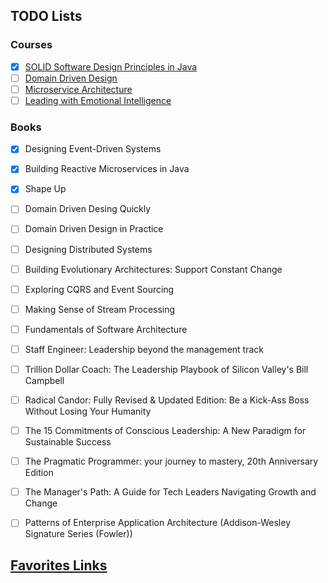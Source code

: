## TODO Lists

### Courses

- [X] [SOLID Software Design Principles in Java](https://app.pluralsight.com/library/courses/solid-software-design-principles-java/table-of-contents)
- [ ] [Domain Driven Design](https://app.pluralsight.com/paths/skills/domain-driven-design)
- [ ] [Microservice Architecture](https://app.pluralsight.com/paths/skills/microservices-architecture)
- [ ] [Leading with Emotional Intelligence](https://app.pluralsight.com/library/courses/leading-emotional-intelligence/table-of-contents)

### Books
 - [X] Designing Event-Driven Systems
 - [X] Building Reactive Microservices in Java
 - [X] Shape Up
 - [ ] Domain Driven Desing Quickly
 - [ ] Domain Driven Design in Practice
 - [ ] Designing Distributed Systems
 - [ ] Building Evolutionary Architectures: Support Constant Change
 - [ ] Exploring CQRS and Event Sourcing
 - [ ] Making Sense of Stream Processing
 - [ ] Fundamentals of Software Architecture
 - [ ] Staff Engineer: Leadership beyond the management track
 - [ ] Trillion Dollar Coach: The Leadership Playbook of Silicon Valley's Bill Campbell 
 - [ ] Radical Candor: Fully Revised & Updated Edition: Be a Kick-Ass Boss Without Losing Your Humanity 
 - [ ] The 15 Commitments of Conscious Leadership: A New Paradigm for Sustainable Success
 - [ ] The Pragmatic Programmer: your journey to mastery, 20th Anniversary Edition
 - [ ] The Manager's Path: A Guide for Tech Leaders Navigating Growth and Change
 - [ ] Patterns of Enterprise Application Architecture (Addison-Wesley Signature Series (Fowler)) 


## [Favorites Links](./FAVORITES.MD)
 
